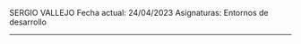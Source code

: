 SERGIO VALLEJO
Fecha actual: 24/04/2023
Asignaturas: Entornos de desarrollo
___________________________________
